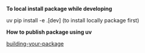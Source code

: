 **To local install package while developing**

uv pip install -e .[dev] (to install locally package first)

**How to publish package using uv**

[building-your-package](https://docs.astral.sh/uv/guides/package/#building-your-package)